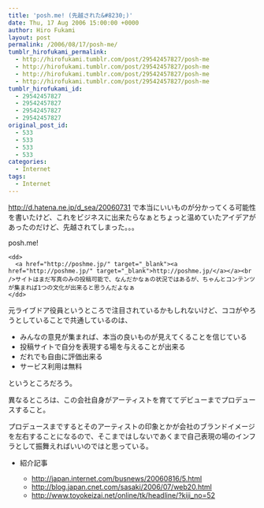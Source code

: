 ```yaml
---
title: 'posh.me! (先越された&#8230;)'
date: Thu, 17 Aug 2006 15:00:00 +0000
author: Hiro Fukami
layout: post
permalink: /2006/08/17/posh-me/
tumblr_hirofukami_permalink:
  - http://hirofukami.tumblr.com/post/29542457827/posh-me
  - http://hirofukami.tumblr.com/post/29542457827/posh-me
  - http://hirofukami.tumblr.com/post/29542457827/posh-me
  - http://hirofukami.tumblr.com/post/29542457827/posh-me
tumblr_hirofukami_id:
  - 29542457827
  - 29542457827
  - 29542457827
  - 29542457827
original_post_id:
  - 533
  - 533
  - 533
  - 533
categories:
  - Internet
tags:
  - Internet
---
```

<div class="section">
  <p>
    <a href="http://d.hatena.ne.jp/d_sea/20060731" target="_blank"><a href="http://d.hatena.ne.jp/d_sea/20060731" target="_blank">http://d.hatena.ne.jp/d_sea/20060731</a></a> で本当にいいものが分かってくる可能性を書いたけど、これをビジネスに出来たらなぁとちょっと温めていたアイデアがあったのだけど、先越されてしまった。。。
  </p>
  
  <dl>
    <dt>
      posh.me!
    </dt>
    
    <dd>
      <a href="http://poshme.jp/" target="_blank"><a href="http://poshme.jp/" target="_blank">http://poshme.jp/</a></a><br />サイトはまだ写真のみの投稿可能で、なんだかなぁの状況ではあるが、ちゃんとコンテンツが集まれば1つの文化が出来ると思うんだよなぁ
    </dd>
  </dl>
  
  <p>
    元ライブドア役員というところで注目されているかもしれないけど、ココがやろうとしていることで共通しているのは、
  </p>
  
  <ul>
    <li>
      みんなの意見が集まれば、本当の良いものが見えてくることを信じている
    </li>
    <li>
      投稿サイトで自分を表現する場を与えることが出来る
    </li>
    <li>
      だれでも自由に評価出来る
    </li>
    <li>
      サービス利用は無料
    </li>
  </ul>
  
  <p>
    というところだろう。
  </p>
  
  <p>
    異なるところは、この会社自身がアーティストを育ててデビューまでプロデュースすること。
  </p>
  
  <p>
    プロデュースまでするとそのアーティストの印象とかが会社のブランドイメージを左右することになるので、そこまではしないであくまで自己表現の場のインフラとして振舞えればいいのではと思っている。
  </p>
  
  <ul>
    <li>
      紹介記事</p> <ul>
        <li>
          <a href="http://japan.internet.com/busnews/20060816/5.html" target="_blank"><a href="http://japan.internet.com/busnews/20060816/5.html" target="_blank">http://japan.internet.com/busnews/20060816/5.html</a></a>
        </li>
        <li>
          <a href="http://blog.japan.cnet.com/sasaki/2006/07/web20.html" target="_blank"><a href="http://blog.japan.cnet.com/sasaki/2006/07/web20.html" target="_blank">http://blog.japan.cnet.com/sasaki/2006/07/web20.html</a></a>
        </li>
        <li>
          <a href="http://www.toyokeizai.net/online/tk/headline/?kiji_no=52" target="_blank"><a href="http://www.toyokeizai.net/online/tk/headline/?kiji_no=52" target="_blank">http://www.toyokeizai.net/online/tk/headline/?kiji_no=52</a></a>
        </li>
      </ul>
    </li>
  </ul>
</div>